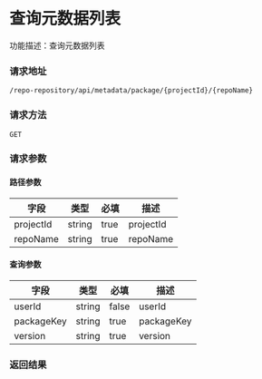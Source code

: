 # 查询元数据列表
功能描述：查询元数据列表

### 请求地址
```
/repo-repository/api/metadata/package/{projectId}/{repoName}
```

### 请求方法
`GET`
### 请求参数
#### 路径参数

| 字段 | 类型 | 必填 | 描述 |
| -------- | -------- | -------- | -------- |
| projectId     | string   | true       | projectId |
| repoName     | string   | true       | repoName |

#### 查询参数

| 字段 | 类型 | 必填 | 描述 |
| -------- | -------- | -------- | -------- |
| userId     | string   | false       | userId |
| packageKey     | string   | true       | packageKey |
| version     | string   | true       | version |



### 返回结果


